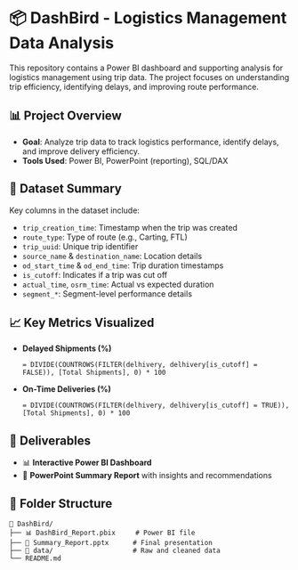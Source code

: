 

# 📦 DashBird - Logistics Management Data Analysis

This repository contains a Power BI dashboard and supporting analysis for logistics management using trip data. The project focuses on understanding trip efficiency, identifying delays, and improving route performance.

## 📊 Project Overview

* **Goal**: Analyze trip data to track logistics performance, identify delays, and improve delivery efficiency.
* **Tools Used**: Power BI, PowerPoint (reporting), SQL/DAX

## 🧾 Dataset Summary

Key columns in the dataset include:

* `trip_creation_time`: Timestamp when the trip was created
* `route_type`: Type of route (e.g., Carting, FTL)
* `trip_uuid`: Unique trip identifier
* `source_name` & `destination_name`: Location details
* `od_start_time` & `od_end_time`: Trip duration timestamps
* `is_cutoff`: Indicates if a trip was cut off
* `actual_time`, `osrm_time`: Actual vs expected duration
* `segment_*`: Segment-level performance details

## 📈 Key Metrics Visualized

* **Delayed Shipments (%)**

  ```
  = DIVIDE(COUNTROWS(FILTER(delhivery, delhivery[is_cutoff] = FALSE)), [Total Shipments], 0) * 100
  ```

* **On-Time Deliveries (%)**

  ```
  = DIVIDE(COUNTROWS(FILTER(delhivery, delhivery[is_cutoff] = TRUE)), [Total Shipments], 0) * 100
  ```

## 📝 Deliverables

* 📊 **Interactive Power BI Dashboard**
* 📄 **PowerPoint Summary Report** with insights and recommendations

## 📂 Folder Structure

```
📁 DashBird/
├── 📊 DashBird_Report.pbix     # Power BI file
├── 📄 Summary_Report.pptx      # Final presentation
├── 📁 data/                    # Raw and cleaned data
└── README.md
```
